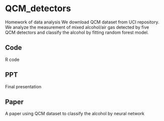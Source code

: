 # QCM_detectors

Homework of data analysis
We download QCM dataset from UCI repository. We analyze the measurement of mixed alcohol/air gas detected by five QCM detectors 
and classify the alcohol by fitting random forest model.

## Code 
R code 

## PPT
Final presentation

## Paper
A paper using QCM dataset to classify the alcohol by neural network
